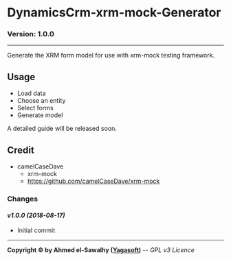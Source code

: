 # DynamicsCrm-xrm-mock-Generator
### Version: 1.0.0
---

Generate the XRM form model for use with xrm-mock testing framework.

## Usage

+ Load data
+ Choose an entity
+ Select forms
+ Generate model

A detailed guide will be released soon.

## Credit

+ camelCaseDave
  + xrm-mock
  + https://github.com/camelCaseDave/xrm-mock
		
### Changes

#### _v1.0.0 (2018-08-17)_
+ Initial commit

---
**Copyright &copy; by Ahmed el-Sawalhy ([Yagasoft](http://yagasoft.com))** -- _GPL v3 Licence_
